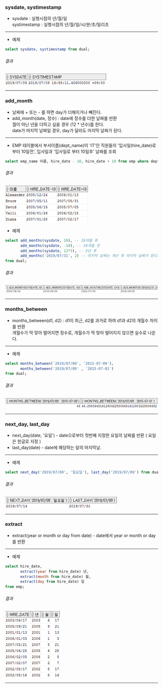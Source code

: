 

### sysdate, systimestamp
- sysdate : 실행시점의 년/월/일  
systimestamp : 실행시점의 년/월/일/시/분/초/밀리초

****

- 예제

```sql
select sysdate, systimestamp from dual;
```

###### 결과

![결과6-1](/image_file/결과6-1.png)

****

### add_month
- 날짜에 + 또는 - 를 하면 day가 더해지거나 빼진다.  
- add_month(date, 정수) : date에 정수를 더한 날짜를 반환  
월이 아닌 년을 더하고 싶을 경우 (12 * 년수)를 한다.  
date가 마지막 날짜일 경우, day가 달라도 마지막 날짜가 된다.

****

- EMP 테이블에서 부서이름(dept_name)이 'IT'인 직원들의 '입사일(hire_date)로 부터 10일전', 입사일과 '입사일로 부터 10일후' 날짜를 조회

```sql
select emp_name 이름, hire_date - 10, hire_date + 10 from emp where dept_name = 'IT';
```

###### 결과

![결과6-2](/image_file/결과6-2.png)

- 예제

```sql
select add_months(sysdate, 10), -- 10개월 후
       add_months(sysdate, -10), -- 10개월 전
       add_months(sysdate, 12*3), -- 3년 후
       add_months('2019/07/31', 2) -- 마지막 날짜는 계산 후 마지막 날짜가 된다.
from dual;
```

###### 결과

![결과6-3](/image_file/결과6-3.png)

****

### months_between
- months_between(d1, d2) : d1이 최근, d2를 과거로 하여 d1과 d2의 개월수 차이를 반환  
개월수가 딱 맞아 떨어지면 정수로, 개월수가 딱 맞아 떨어지지 않으면 실수로 나온다.

****

- 예제

```sql
select months_between('2019/07/09', '2015-07-09'),
       months_between('2019/07/09' , '2015-07-01')
from dual;
```

###### 결과

![결과6-4](/image_file/결과6-4.png)

****

### next_day, last_day
- next_day(date, '요일') - date으로부터 첫번째 지정한 요일의 날짜를 반환 ( 요일은 한글로 지정 )
- last_day(date) - date에 해당하는 달의 마지막날.

****

- 예제

```sql
select next_day('2019/07/09', '일요일'), last_day('2019/07/09') from dual;
```

###### 결과

![결과6-5](/image_file/결과6-5.png)

****

### extract
- extract(year or month or day from date) - date에서 year or month or day를 반환

****

- 예제

```sql
select hire_date,
       extract(year from hire_date) 년,
       extract(month from hire_date) 월,
       extract(day from hire_date) 일
from emp;
```

###### 결과

![결과6-6](/image_file/결과6-6.png)

****


